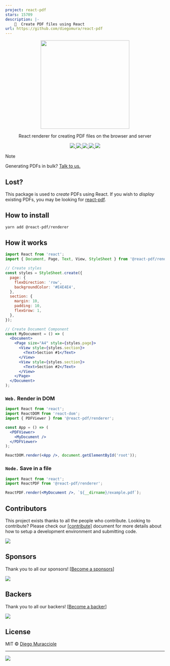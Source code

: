 ```yaml
---
project: react-pdf
stars: 15709
description: |-
    📄  Create PDF files using React
url: https://github.com/diegomura/react-pdf
---
```


<p align="center">
  <img src="https://user-images.githubusercontent.com/5600341/27505816-c8bc37aa-587f-11e7-9a86-08a2d081a8b9.png" height="280px">
  <p align="center">React renderer for creating PDF files on the browser and server<p>
  <p align="center">
    <a href="https://www.npmjs.com/package/@react-pdf/renderer">
      <img src="https://img.shields.io/npm/v/@react-pdf/renderer?style=flat&colorA=000000&colorB=000000" />
    </a>
     <a href="https://opencollective.com/react-pdf">
      <img src="https://img.shields.io/opencollective/all/react-pdf?style=flat&colorA=000000&colorB=000000" />
    </a>
    <a href="https://github.com/diegomura/react-pdf/blob/master/LICENSE">
      <img src="https://img.shields.io/github/license/diegomura/react-pdf?style=flat&colorA=000000&colorB=000000" />
    </a>
    <a href="https://blockchain.com/btc/address/bc1qj223udztpmt5dck46dw0yap08yum63ht56h90v">
      <img src="https://img.shields.io/badge/BTC-f5f5f5?style=flat&colorA=000000&colorB=000000" />
    </a>
     <a href="https://blockchain.com/eth/address/0x4e1DB76bA0858BbCAa4DD804418D0D9EcF77B1cC">
      <img src="https://img.shields.io/badge/ETH-f5f5f5?style=flat&colorA=000000&colorB=000000" />
    </a>
  </p>
</p>

> [!NOTE]  
> Generating PDFs in bulk? [Talk to us.](https://axxy020tu5c.typeform.com/to/eU21hXDy)

## Lost?

This package is used to _create_ PDFs using React. If you wish to _display_ existing PDFs, you may be looking for [react-pdf](https://github.com/wojtekmaj/react-pdf).

## How to install

```sh
yarn add @react-pdf/renderer
```

## How it works

```jsx
import React from 'react';
import { Document, Page, Text, View, StyleSheet } from '@react-pdf/renderer';

// Create styles
const styles = StyleSheet.create({
  page: {
    flexDirection: 'row',
    backgroundColor: '#E4E4E4',
  },
  section: {
    margin: 10,
    padding: 10,
    flexGrow: 1,
  },
});

// Create Document Component
const MyDocument = () => (
  <Document>
    <Page size="A4" style={styles.page}>
      <View style={styles.section}>
        <Text>Section #1</Text>
      </View>
      <View style={styles.section}>
        <Text>Section #2</Text>
      </View>
    </Page>
  </Document>
);
```

### `Web.` Render in DOM

```jsx
import React from 'react';
import ReactDOM from 'react-dom';
import { PDFViewer } from '@react-pdf/renderer';

const App = () => (
  <PDFViewer>
    <MyDocument />
  </PDFViewer>
);

ReactDOM.render(<App />, document.getElementById('root'));
```

### `Node.` Save in a file

```jsx
import React from 'react';
import ReactPDF from '@react-pdf/renderer';

ReactPDF.render(<MyDocument />, `${__dirname}/example.pdf`);
```

## Contributors

This project exists thanks to all the people who contribute. Looking to contribute? Please check our [[contribute]](https://github.com/diegomura/react-pdf/blob/master/.github/CONTRIBUTING.md) document for more details about how to setup a development environment and submitting code.

<a href="https://github.com/diegomura/react-pdf/blob/master/.github/CONTRIBUTING.md"><img src="https://opencollective.com/react-pdf/contributors.svg?width=890" /></a>

## Sponsors

Thank you to all our sponsors! [[Become a sponsors](https://opencollective.com/react-pdf#sponsors)]

<a href="https://opencollective.com/react-pdf#sponsors" target="_blank"><img src="https://opencollective.com/react-pdf/sponsors.svg?width=890"></a>

## Backers

Thank you to all our backers! [[Become a backer](https://opencollective.com/react-pdf#backer)]

<a href="https://opencollective.com/react-pdf#backers" target="_blank"><img src="https://opencollective.com/react-pdf/backers.svg?width=890"></a>

## License

MIT © [Diego Muracciole](http://github.com/diegomura)

---

![](https://img.shields.io/npm/dt/@react-pdf/renderer.svg?style=flat)

